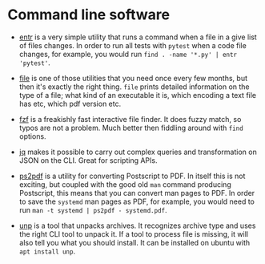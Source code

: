 # Command line software

- [entr](http://eradman.com/entrproject/) is a very simple utility that runs a
  command when a file in a give list of files changes. In order to run all tests
  with `pytest` when a code file changes, for example, you would run `find .
  -name '*.py' | entr 'pytest'`.

- [file](https://en.wikipedia.org/wiki/File_(command)) is one of those utilities
  that you need once every few months, but then it's exactly the right thing.
  `file` prints detailed information on the type of a file; what kind of an
  executable it is, which encoding a text file has etc, which pdf version etc.

- [fzf](https://github.com/junegunn/fzf/) is a freakishly fast interactive file
  finder. It does fuzzy match, so typos are not a problem. Much better then
  fiddling around with `find` options.

- [jq](https://stedolan.github.io/jq/) makes it possible to carry out complex
  queries and transformation on JSON on the CLI. Great for scripting APIs.

- [ps2pdf](https://linux.die.net/man/1/ps2pdf) is a utility for converting
  Postscript to PDF. In itself this is not exciting, but coupled with the good
  old `man` command producing Postscript, this means that you can convert man
  pages to PDF. In order to save the `systemd` man pages as PDF, for example,
  you would need to run `man -t systemd | ps2pdf - systemd.pdf`.

- [unp](https://github.com/mitsuhiko/unp) is a tool that unpacks archives. It
  recognizes archive type and uses the right CLI tool to unpack it. If a tool to
  process file is missing, it will also tell you what you should install. It can
  be installed on ubuntu with `apt install unp`.